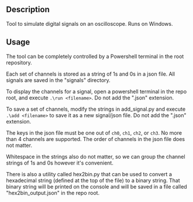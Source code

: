 ## Description

Tool to simulate digital signals on an oscilloscope. Runs on Windows.

## Usage

The tool can be completely controlled by a Powershell terminal in the root repository.

Each set of channels is stored as a string of 1s and 0s in a json file. All signals are saved in the "signals\" directory.

To display the channels for a signal, open a powershell terminal in the repo root, and execute ```.\run <filename>```. Do not add the ".json" extension.

To save a set of channels, modify the strings in add_signal.py  and execute ```.\add <filename>``` to save it as a new signal/json file. Do not add the ".json" extension.

The keys in the json file must be one out of ```ch0```, ```ch1```, ```ch2```, or ```ch3```. No more than 4 channels are supported. The order of channels in the json file does not matter.

Whitespace in the strings also do not matter, so we can group the channel strings of 1s and 0s however it's convenient.

There is also a utility called hex2bin.py that can be used to convert a hexadecimal string (defined at the top of the file) to a binary string. That binary string will be printed on the console and will be saved in a file called "hex2bin_output.json" in the repo root.